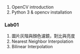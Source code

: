 1. OpenCV introduction
2. Python 3 & opencv installation
### Lab01
  1.  圖片灰階與顏色濾鏡，對比與亮度
  2.  Nearest Neighbor Interpolation
  3.  Bilinear Interpolation
